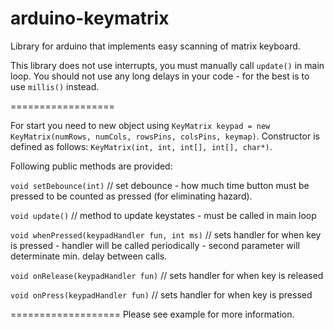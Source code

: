 arduino-keymatrix
==================

Library for arduino that implements easy scanning of matrix keyboard.

This library does not use interrupts, you must manually call `update()` in main loop.
You should not use any long delays in your code - for the best is to use `millis()` instead.

==================

For start you need to new object using `KeyMatrix keypad = new KeyMatrix(numRows, numCols, rowsPins, colsPins, keymap)`.
Constructor is defined as follows: `KeyMatrix(int, int, int[], int[], char*)`.


Following public methods are provided:

`void setDebounce(int)` // set debounce - how much time button must be pressed to be counted as pressed (for eliminating hazard).

`void update()` // method to update keystates - must be called in main loop

`void whenPressed(keypadHandler fun, int ms)` // sets handler for when key is pressed - handler will be called periodically - second parameter will determinate min. delay between calls.

`void onRelease(keypadHandler fun)` // sets handler for when key is released

`void onPress(keypadHandler fun)` // sets handler for when key is pressed

===================
Please see example for more information.
